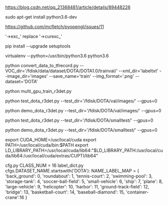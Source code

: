 https://blog.csdn.net/qq_21368481/article/details/89448226

sudo apt-get install python3.6-dev

https://github.com/mcfletch/pyopengl/issues/11


'->exc_' replace '->curexc_'

pip install --upgrade setuptools


virtualenv --python=/usr/bin/python3.6 python3.6


<!-- python convert_data_to_tfrecord.py --VOC_dir='/PATH/TO/DOTA/'  -->

python convert_data_to_tfrecord.py --VOC_dir='/fdisk/data/dataset/DOTA/DOTA1.0/trainval/' --xml_dir='labeltxt' --image_dir='images' --save_name='train'  --img_format='.png'  --dataset='DOTA'

python multi_gpu_train_r3det.py

python test_dota_r3det.py --test_dir='/fdisk/DOTA/val/images/' --gpus=0

python demo_dota_r3det.py --test_dir='/fdisk/DOTA/val/images/' --gpus=0

python test_dota_r3det.py --test_dir='/fdisk/DOTA/smalltest/' --gpus=0

python demo_dota_r3det.py --test_dir='/fdisk/DOTA/smalltest/' --gpus=0


export CUDA_HOME=/usr/local/cuda
export PATH=/usr/local/cuda/bin:$PATH
export LD_LIBRARY_PATH=/usr/local/cuda/lib64:"$LD_LIBRARY_PATH:/usr/local/cuda/lib64:/usr/local/cuda/extras/CUPTI/lib64"


cfg.py
CLASS_NUM = 16
label_dict.py
cfgs.DATASET_NAME.startswith('DOTA'):
    NAME_LABEL_MAP = {
        'back_ground': 0,
        'roundabout': 1,
        'tennis-court': 2,
        'swimming-pool': 3,
        'storage-tank': 4,
        'soccer-ball-field': 5,
        'small-vehicle': 6,
        'ship': 7,
        'plane': 8,
        'large-vehicle': 9,
        'helicopter': 10,
        'harbor': 11,
        'ground-track-field': 12,
        'bridge': 13,
        'basketball-court': 14,
        'baseball-diamond': 15,
        'container-crane':16
    }
